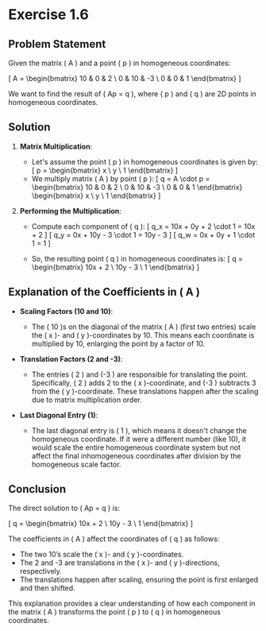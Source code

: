 # Exercise 1.6

## Problem Statement

Given the matrix \( A \) and a point \( p \) in homogeneous coordinates:

\[
A = \begin{bmatrix}
10 & 0 & 2 \\
0 & 10 & -3 \\
0 & 0 & 1
\end{bmatrix}
\]

We want to find the result of \( Ap = q \), where \( p \) and \( q \) are 2D points in homogeneous coordinates.

## Solution

1. **Matrix Multiplication**:
   - Let's assume the point \( p \) in homogeneous coordinates is given by:
     \[
     p = \begin{bmatrix}
     x \\
     y \\
     1
     \end{bmatrix}
     \]
   - We multiply matrix \( A \) by point \( p \):
     \[
     q = A \cdot p = \begin{bmatrix}
     10 & 0 & 2 \\
     0 & 10 & -3 \\
     0 & 0 & 1
     \end{bmatrix}
     \begin{bmatrix}
     x \\
     y \\
     1
     \end{bmatrix}
     \]

2. **Performing the Multiplication**:
   - Compute each component of \( q \):
     \[
     q_x = 10x + 0y + 2 \cdot 1 = 10x + 2
     \]
     \[
     q_y = 0x + 10y - 3 \cdot 1 = 10y - 3
     \]
     \[
     q_w = 0x + 0y + 1 \cdot 1 = 1
     \]

   - So, the resulting point \( q \) in homogeneous coordinates is:
     \[
     q = \begin{bmatrix}
     10x + 2 \\
     10y - 3 \\
     1
     \end{bmatrix}
     \]

## Explanation of the Coefficients in \( A \)

- **Scaling Factors (10 and 10)**:
  - The \( 10 \)s on the diagonal of the matrix \( A \) (first two entries) scale the \( x \)- and \( y \)-coordinates by 10. This means each coordinate is multiplied by 10, enlarging the point by a factor of 10.

- **Translation Factors (2 and -3)**:
  - The entries \( 2 \) and \(-3 \) are responsible for translating the point. Specifically, \( 2 \) adds 2 to the \( x \)-coordinate, and \(-3 \) subtracts 3 from the \( y \)-coordinate. These translations happen after the scaling due to matrix multiplication order.

- **Last Diagonal Entry (1)**:
  - The last diagonal entry is \( 1 \), which means it doesn't change the homogeneous coordinate. If it were a different number (like 10), it would scale the entire homogeneous coordinate system but not affect the final inhomogeneous coordinates after division by the homogeneous scale factor.

## Conclusion

The direct solution to \( Ap = q \) is:

\[
q = \begin{bmatrix}
10x + 2 \\
10y - 3 \\
1
\end{bmatrix}
\]

The coefficients in \( A \) affect the coordinates of \( q \) as follows:
- The two 10’s scale the \( x \)- and \( y \)-coordinates.
- The 2 and -3 are translations in the \( x \)- and \( y \)-directions, respectively.
- The translations happen after scaling, ensuring the point is first enlarged and then shifted.

This explanation provides a clear understanding of how each component in the matrix \( A \) transforms the point \( p \) to \( q \) in homogeneous coordinates.
